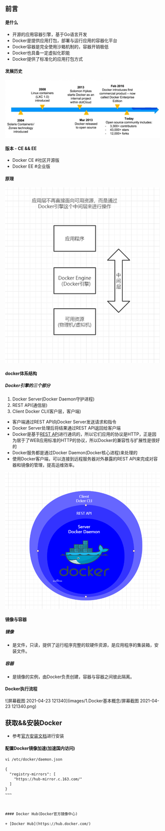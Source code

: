 ## 前言
#### 是什么
+ 开源的应用容器引擎，基于Go语言开发
+ Docker是提供应用打包，部署与运行应用的容器化平台
+ Docker容器是完全使用沙箱机制的，容器开销极低
+ Docker也具备一定虚拟化职能
+ Docker提供了标准化的应用打包方式

#### 发展历史
![image-20210427195446672](images/1.Docker/image-20210427195446672.png)

#### 版本 - CE && EE
+ Docker CE		#社区开源版
+ Docker EE		#企业版

#### 原理

![image-20210427204311960](images/1.Docker/image-20210427204311960.png)

#### docker体系结构
##### Docker引擎的三个部分
1. Docker Server(Docker Daemon守护进程)
2. REST API(通信层)
3. Client Docker CLI(客户层，客户端)

+ 客户端通过REST API向Docker Server发送请求和指令
+ Docker Server处理后将结果通过REST API返回给客户端
+ Docker是基于[REST API](https://blog.csdn.net/qq_42611547/article/details/84346809)进行通讯的，所以它们应用的协议是HTTP，正是因为居于了WEB应用标准的HTTP的协议，所以Docker的兼容性与扩展性是很好的
+ Docker服务都是通过Docker Daemon(Docker核心进程)来处理的
+ 使用Docker客户端，可以连接到远程服务器对外暴露的REST API来完成对容器和镜像的管理，提高运维效率。

![image-20210427204412081](images/1.Docker/image-20210427204412081.png)

#### 镜像与容器
##### 镜像

+ 是文件，只读，提供了运行程序完整的软硬件资源，是应用程序的集装箱，安装文件。

##### 容器

+ 是镜像的实例，由Docker负责创建，容器与容器之间彼此隔离。

#### Docker执行流程
![屏幕截图 2021-04-23 121340](images/1.Docker基本概念/屏幕截图 2021-04-23 121340.png)

## 获取&&安装Docker

+ 参考[官方安装文档](https://docs.docker.com/get-docker/)进行安装

#### 配置Docker镜像加速(加速国内访问)
~~~~
vi /etc/docker/daemon.json

{
  "registry-mirrors": [
	"https://hub-mirror.c.163.com/"
  ]
}
~~~



#### Docker Hub(Docker官方镜像中心)

+ [Docker Hub](https://hub.docker.com/)

